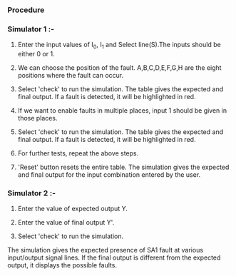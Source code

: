 ### Procedure

### Simulator 1 :-
1. Enter the input values of I<sub>0</sub>, I<sub>1</sub> and Select line(S).The inputs should be either 0 or 1.

2. We can choose the position of the fault. A,B,C,D,E,F,G,H are the eight positions where the fault can occur.

3. Select 'check' to run the simulation. The table gives the expected and final output. If a fault is detected, it will be highlighted in red.

4. If we want to enable faults in multiple places, input 1 should be given in those places.

5. Select 'check' to run the simulation. The table gives the expected and final output. If a fault is detected, it will be highlighted in red.

6. For further tests, repeat the above steps.

7. 'Reset' button resets the entire table. The simulation gives the expected and final output for the input combination entered by the user.


### Simulator 2 :-
1. Enter the value of expected output Y.

2. Enter the value of final output Y'.

3. Select 'check' to run the simulation.

The simulation gives the expected presence of SA1 fault at various input/output signal lines. If the final output is different from the expected output, it displays the possible faults.

